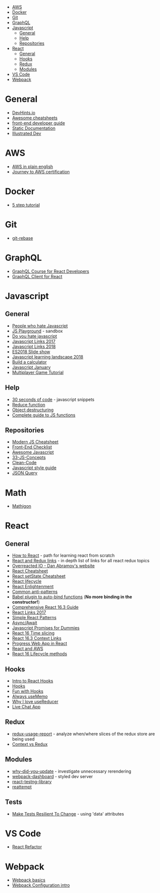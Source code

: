 * [AWS](https://github.com/Hurtindonkey/Notes/blob/master/development/README.md#aws)
* [Docker](https://github.com/Hurtindonkey/Notes/blob/master/development/README.md#docker)
* [Git](https://github.com/Hurtindonkey/Notes/blob/master/development/README.md#git)
* [GraphQL](https://github.com/Hurtindonkey/Notes/blob/master/development/README.md#graphql)
* [Javascript](https://github.com/Hurtindonkey/Notes/blob/master/development/README.md#javascript)
  * [General](https://github.com/Hurtindonkey/Notes/blob/master/development/README.md#general-1)
  * [Help](https://github.com/Hurtindonkey/Notes/blob/master/development/README.md#help)
  * [Repositories](https://github.com/Hurtindonkey/Notes/blob/master/development/README.md#repositories)
* [React](https://github.com/Hurtindonkey/Notes/blob/master/development/README.md#react)
  * [General](https://github.com/Hurtindonkey/Notes/blob/master/development/README.md#general-2)
  * [Hooks](https://github.com/Hurtindonkey/Notes/blob/master/development/README.md#hooks)
  * [Redux](https://github.com/Hurtindonkey/Notes/blob/master/development/README.md#redux)
  * [Modules](https://github.com/Hurtindonkey/Notes/blob/master/development/README.md#modules)
* [VS Code](https://github.com/Hurtindonkey/Notes/blob/master/development/README.md#vs-code)
* [Webpack](https://github.com/Hurtindonkey/Notes/blob/master/development/README.md#webpack)

# General
* [DevHints.io](https://devhints.io/)
* [Awesome cheatsheets](https://github.com/LeCoupa/awesome-cheatsheets)
* [front-end developer guide](https://frontendmasters.com/books/front-end-handbook/2018/)
* [Static Documentation](https://github.com/lord/slate)
* [Illustrated Dev](https://illustrated.dev)

# AWS
* [AWS in plain english](https://www.expeditedssl.com/aws-in-plain-english)
* [Journey to AWS certification](https://dev.to/helenanders26/the-journey-to-aws-certification-1bnn)

# Docker
* [5 step tutorial](https://dev.to/softchris/5-part-docker-series-beginner-to-master-3m1b)

# Git
* [git-rebase](https://dev.to/maxwell_dev/the-git-rebase-introduction-i-wish-id-had)

# GraphQL
* [GraphQL Course for React Developers](https://learn.hasura.io/graphql/react/introduction)
* [GraphQL Client for React](https://github.com/FormidableLabs/urql)

# Javascript
## General
* [People who hate Javascript](https://zachholman.com/posts/javacript-haters)
* [JS Playground](https://stephengrider.github.io/JSPlaygrounds) - sandbox
* [Do you hate javascript](https://dev.to/reverentgeek/do-you-hate-javascript)
* [Javascript Links 2017](https://medium.com/dailyjs/the-most-popular-javascript-links-of-2017-e4616e8b48c7)
* [Javascript Links 2018](https://medium.com/dailyjs/the-most-popular-javascript-weekly-links-of-2018-e70b6f1d1c11)
* [ES2018 Slide show](https://slidr.io/mathiasbynens/what-s-new-in-es2018#1)
* [Javascript learning landscape 2018](https://css-tricks.com/javascript-learning-landscape-2018/)
* [Build a calculator](https://dev.to/zellwk/how-to-build-a-calculatorpart-3-3cng)
* [Javascript January](https://www.javascriptjanuary.com)
* [Multiplayer Game Tutorial](https://victorzhou.com/blog/build-an-io-game-part-1/)

## Help
* [30 seconds of code](https://github.com/Chalarangelo/30-seconds-of-code) - javascript snippets
* [Reduce function](https://codeburst.io/learn-understand-javascripts-reduce-function-b2b0406efbdc)
* [Object destructuring](https://dev.to/sarah_chima/object-destructuring-in-es6-3fm)
* [Complete guide to JS functions](https://dev.to/codetheweb/the-complete-guide-to-javascript-functions-2i0l)

## Repositories
* [Modern JS Cheatsheet](https://github.com/mbeaudru/modern-js-cheatsheet)
* [Front-End Checklist](https://github.com/thedaviddias/Front-End-Checklist)
* [Awesome Javascript](https://github.com/sorrycc/awesome-javascript)
* [33-JS-Concepts](https://github.com/leonardomso/33-js-concepts)
* [Clean-Code](https://github.com/ryanmcdermott/clean-code-javascript)
* [Javascript style guide](https://github.com/airbnb/javascript)
* [JSON Query](https://github.com/nire0510/jsoq)

# Math
* [Mathigon](https://mathigon.org/)

# React
## General
* [How to React](https://medium.com/@kentcdodds/how-to-react-%EF%B8%8F-9e87f48414d2) - path for learning react from scratch
* [React and Redux links](https://github.com/markerikson/react-redux-links) - in depth list of links for all react redux topics
* [Overreacted IO - Dan Abramov's website](https://overreacted.io)
* [React Cheatsheet](https://github.com/LeCoupa/awesome-cheatsheets/blob/master/frontend/react.js)
* [React setState Cheatsheet](https://levelup.gitconnected.com/react-cheatsheet-this-setstate-8bc12c5f40f5?ref=hn)
* [React lifecycle](https://levelup.gitconnected.com/componentdidmakesense-react-lifecycle-explanation-393dcb19e459)
* [React Enlightenment](https://www.reactenlightenment.com/)
* [Common anti-patterns](https://codeburst.io/how-to-not-react-common-anti-patterns-and-gotchas-in-react-40141fe0dcd)
* [Babel plugin to auto-bind functions](https://babeljs.io/docs/plugins/transform-class-properties) (**No more binding in the constructor!**)
* [Comprehensive React 16.3 Guide](https://dev.to/tylermcginnis/a-comprehensive-guide-to-reactjs-in-2018--4nbc)
* [React Links 2017](https://medium.com/dailyjs/the-most-popular-react-links-of-2017-f6e4a2c43628)
* [Simple React Patterns](http://lucasmreis.github.io/blog/simple-react-patterns/)
* [Async/Await](http://nikgrozev.com/2017/10/01/async-await/)
* [Javascript Promises for Dummies](https://scotch.io/tutorials/javascript-promises-for-dummies)
* [React 16 Time slicing](https://auth0.com/blog/time-slice-suspense-react16/?utm_campaign=React%2BNewsletter&utm_medium=rss&utm_source=React_Newsletter_109)
* [React 16.3 Context Links](https://github.com/diegohaz/awesome-react-context)
* [Progress Web App in React](https://dev.to/changoman/progressive-web-apps-with-react--preactjs-401m)
* [React and AWS](https://www.pmbanugo.me/blog/2019-01-07-going-serverless-with-react-and-aws-amplify-development-environment-set-up/)
* [React 16 Lifecycle methods](https://blog.logrocket.com/the-new-react-lifecycle-methods-in-plain-approachable-language-61a2105859f3)

## Hooks
* [Intro to React Hooks](https://developers.facebook.com/videos/2019/intro-to-react-hooks/)
* [Hooks](https://dev.to/vcarl/everything-you-need-to-know-about-react-hooks-doh)
* [Fun with Hooks](https://www.youtube.com/watch?v=1jWS7cCuUXw)
* [Always useMemo](https://kentcdodds.com/blog/always-use-memo-your-context-value)
* [Why I love useReducer](https://hswolff.com/blog/why-i-love-usereducer/)
* [Live Chat App](https://www.youtube.com/watch?v=hiiaHyhhwBU)

## Redux
* [redux-usage-report](https://medium.com/about-codecademy/keep-your-large-redux-application-in-check-with-redux-usage-report-e2e4f31bb86f) - analyze when/where slices of the redux store are being used
* [Context vs Redux](https://daveceddia.com/context-api-vs-redux/)
## Modules
* [why-did-you-update](https://github.com/maicki/why-did-you-update) - investigate unnecessary rerendering
* [webpack-dashboard](https://www.npmjs.com/package/webpack-dashboard) - styled dev server 
* [react-testng-library](https://github.com/kentcdodds/react-testing-library)
* [reattempt](https://github.com/wsmd/reattempt)

## Tests
* [Make Tests Resilient To Change](https://kentcdodds.com/blog/making-your-ui-tests-resilient-to-change) - using 'data' attributes

# VS Code
* [React Refactor](https://marketplace.visualstudio.com/items?itemName=planbcoding.vscode-react-refactor)

# Webpack
* [Webpack basics](https://dev.to/kayis/webpack-basics)
* [Webpack Configuration intro](https://www.youtube.com/watch?v=V9dZ8dHwX50)


